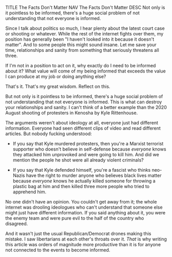 TITLE The Facts Don't Matter
NAV The Facts Don't Matter
DESC Not only is it pointless to be informed, there's a huge social problem of not understanding that not everyone is informed.

Since I talk about politics so much, I hear plenty about the latest court case or shooting or whatever. While the rest of the internet fights over them, my position has generally been "I haven't looked into it because it doesn't matter". And to some people this might sound insane. Let me save your time, relationships and sanity from something that seriously threatens all three.

If I'm not in a position to act on it, why exactly do I need to be informed about it? What value will come of my being informed that exceeds the value I can produce at my job or doing anything else?

That's it. That's my great wisdom. Reflect on this.

But not only is it pointless to be informed, there's a huge social problem of not understanding that not everyone is informed. This is what can destroy your relationships and sanity. I can't think of a better example than the 2020 August shooting of protesters in Kenosha by Kyle Rittenhouse.

The arguments weren't about ideology at all, everyone just had different information. Everyone had seen different clips of video and read different articles. But nobody fucking understood:

* If you say that Kyle murdered protesters, then you're a Marxist terrorist supporter who doesn't believe in self-defense because *everyone* knows they attacked him unprovoked and were going to kill him. And did we mention the people he shot were all already violent criminals?

* If you say that Kyle defended himself, you're a fascist who thinks neo-Nazis have the right to murder anyone who believes black lives matter because *everyone* knows he actually killed someone for throwing a plastic bag at him and then killed three more people who tried to apprehend him.

No one didn't have an opinion. You couldn't get away from it; the whole internet was drooling ideologues who can't understand that someone else might just have different information. If you said anything about it, you were the enemy team and were pure evil to the half of the country who disagreed.

And it wasn't just the usual Republican/Democrat drones making this mistake. I saw libertarians at each other's throats over it. *That* is why writing this article was orders of magnitude more productive than it is for anyone not connected to the events to become informed.
